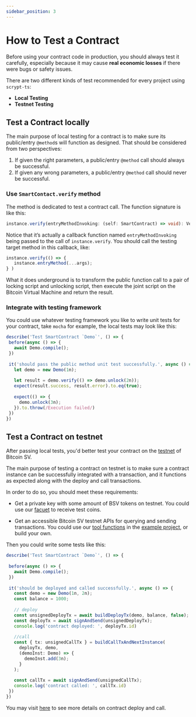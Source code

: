 ```yaml
---
sidebar_position: 3
---
```

 
# How to Test a Contract
 
Before using your contract code in production, you should always test it carefully, especially because it may cause **real economic losses** if there were bugs or safety issues.
 
There are two different kinds of test recommended for every project using `scrypt-ts`:
 
* **Local Testing**
* **Testnet Testing**
 
## Test a Contract locally
 
The main purpose of local testing for a contract is to make sure its public/entry `@method`s will function as designed. That should be considered from two perspectives:

1. If given the right parameters, a public/entry `@method` call should always be successful.
2. If given any wrong parameters, a public/entry `@method` call should never be successful.

### Use `SmartContact.verify` method
 
The method is dedicated to test a contract call. The function signature is like this:
 
```ts
instance.verify(entryMethodInvoking: (self: SmartContract) => void): VerifyResult
```

Notice that it’s actually a callback function named `entryMethodInvoking` being passed to the call of `instance.verify`. You should call the testing target method in this callback, like:

```ts
instance.verify(() => {
   instance.entryMethod(...args);
} )
```

What it does underground is to transform the public function call to a pair of locking script and unlocking script, then execute the joint script on the Bitcoin Virtual Machine and return the result.
 
### Integrate with testing framework
 
You could use whatever testing framework you like to write unit tests for your contract, take `mocha` for example, the local tests may look like this:
 
```js
describe('Test SmartContract `Demo`', () => {
 before(async () => {
   await Demo.compile();
 })
 
 it('should pass the public method unit test successfully.', async () => {
   let demo = new Demo(1n);
 
   let result = demo.verify(() => demo.unlock(2n));
   expect(result.success, result.error).to.eq(true);
 
   expect(() => {
     demo.unlock(3n);
   }).to.throw(/Execution failed/)
 })
})
```
 
## Test a Contract on testnet
 
After passing local tests, you'd better test your contract on the [testnet](https://test.whatsonchain.com/) of Bitcoin SV. 

The main purpose of testing a contract on testnet is to make sure a contract instance can be successfully integrated with a transaction, and it functions as expected along with the deploy and call transactions.
 
In order to do so, you should meet these requirements:
 
* Get a private key with some amount of BSV tokens on testnet. You could use our [facuet](https://scrypt.io/#faucet) to receive test coins.
 
* Get an accessible Bitcoin SV testnet APIs for querying and sending transactions. You could use our [tool functions](https://github.com/sCrypt-Inc/scrypt-ts-example/blob/master/txHelper.ts) in the [example project](https://github.com/sCrypt-Inc/scrypt-ts-example), or build your own.
 
Then you could write some tests like this:
 
```ts
describe('Test SmartContract `Demo`', () => {
 
 before(async () => {
   await Demo.compile();
 })
 
 it('should be deployed and called successfully.', async () => {
   const demo = new Demo(1n, 2n);
   const balance = 1000;
 
   // deploy
   const unsignedDeployTx = await buildDeployTx(demo, balance, false);
   const deployTx = await signAndSend(unsignedDeployTx);
   console.log('contract deployed: ', deployTx.id)
 
   //call
   const { tx: unsignedCallTx } = buildCallTxAndNextInstance(
     deployTx, demo,
     (demoInst: Demo) => {
       demoInst.add(3n);
     }
   );
 
   const callTx = await signAndSend(unsignedCallTx);
   console.log('contract called: ', callTx.id)
 })
})
```
 
You may visit [here](./how-to-deploy-and-call-a-contract.md) to see more details on contract deploy and call.